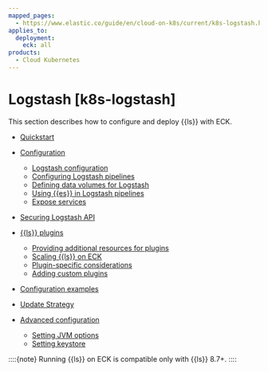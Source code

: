 ```yaml
---
mapped_pages:
  - https://www.elastic.co/guide/en/cloud-on-k8s/current/k8s-logstash.html
applies_to:
  deployment:
    eck: all
products:
  - Cloud Kubernetes
---
```


# Logstash [k8s-logstash]

This section describes how to configure and deploy {{ls}} with ECK.

* [Quickstart](quickstart-logstash.md)
* [Configuration](configuration-logstash.md)

    * [Logstash configuration](configuration-logstash.md#k8s-logstash-configuring-logstash)
    * [Configuring Logstash pipelines](configuration-logstash.md#k8s-logstash-pipelines)
    * [Defining data volumes for Logstash](configuration-logstash.md#k8s-logstash-volumes)
    * [Using {{es}} in Logstash pipelines](configuration-logstash.md#k8s-logstash-pipelines-es)
    * [Expose services](configuration-logstash.md#k8s-logstash-expose-services)

* [Securing Logstash API](securing-logstash-api.md)
* [{{ls}} plugins](logstash-plugins.md)

    * [Providing additional resources for plugins](logstash-plugins.md#k8s-plugin-resources)
    * [Scaling {{ls}} on ECK](logstash-plugins.md#k8s-logstash-working-with-plugins-scaling)
    * [Plugin-specific considerations](logstash-plugins.md#k8s-logstash-working-with-plugin-considerations)
    * [Adding custom plugins](logstash-plugins.md#k8s-logstash-working-with-custom-plugins)

* [Configuration examples](configuration-examples-logstash.md)
* [Update Strategy](update-strategy-logstash.md)
* [Advanced configuration](advanced-configuration-logstash.md)

    * [Setting JVM options](advanced-configuration-logstash.md#k8s-logstash-jvm-options)
    * [Setting keystore](advanced-configuration-logstash.md#k8s-logstash-keystore)


::::{note}
Running {{ls}} on ECK is compatible only with {{ls}} 8.7+.
::::









